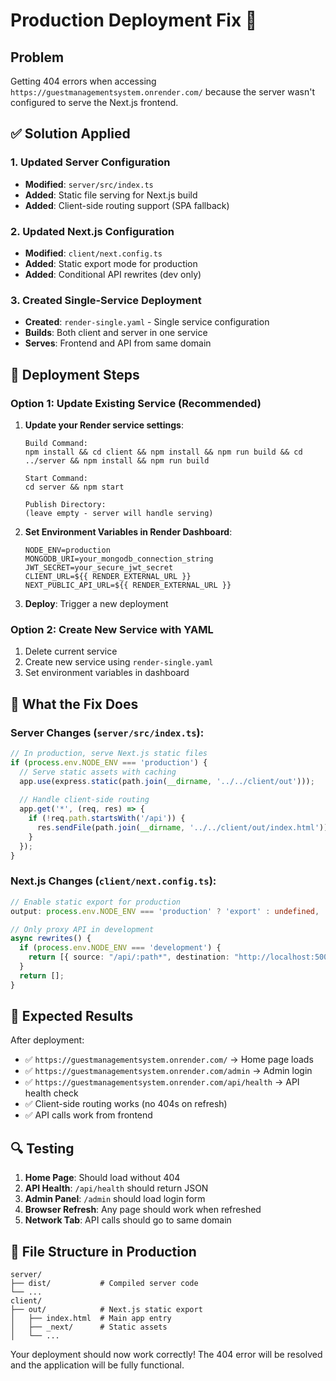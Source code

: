 # Production Deployment Fix 🚀

## Problem
Getting 404 errors when accessing `https://guestmanagementsystem.onrender.com/` because the server wasn't configured to serve the Next.js frontend.

## ✅ Solution Applied

### 1. Updated Server Configuration
- **Modified**: `server/src/index.ts` 
- **Added**: Static file serving for Next.js build
- **Added**: Client-side routing support (SPA fallback)

### 2. Updated Next.js Configuration  
- **Modified**: `client/next.config.ts`
- **Added**: Static export mode for production
- **Added**: Conditional API rewrites (dev only)

### 3. Created Single-Service Deployment
- **Created**: `render-single.yaml` - Single service configuration
- **Builds**: Both client and server in one service
- **Serves**: Frontend and API from same domain

## 📝 Deployment Steps

### Option 1: Update Existing Service (Recommended)

1. **Update your Render service settings**:
   ```
   Build Command: 
   npm install && cd client && npm install && npm run build && cd ../server && npm install && npm run build
   
   Start Command:
   cd server && npm start
   
   Publish Directory: 
   (leave empty - server will handle serving)
   ```

2. **Set Environment Variables in Render Dashboard**:
   ```
   NODE_ENV=production
   MONGODB_URI=your_mongodb_connection_string
   JWT_SECRET=your_secure_jwt_secret
   CLIENT_URL=${{ RENDER_EXTERNAL_URL }}
   NEXT_PUBLIC_API_URL=${{ RENDER_EXTERNAL_URL }}
   ```

3. **Deploy**: Trigger a new deployment

### Option 2: Create New Service with YAML

1. Delete current service
2. Create new service using `render-single.yaml`
3. Set environment variables in dashboard

## 🔧 What the Fix Does

### Server Changes (`server/src/index.ts`):
```typescript
// In production, serve Next.js static files
if (process.env.NODE_ENV === 'production') {
  // Serve static assets with caching
  app.use(express.static(path.join(__dirname, '../../client/out')));
  
  // Handle client-side routing
  app.get('*', (req, res) => {
    if (!req.path.startsWith('/api')) {
      res.sendFile(path.join(__dirname, '../../client/out/index.html'));
    }
  });
}
```

### Next.js Changes (`client/next.config.ts`):
```typescript
// Enable static export for production
output: process.env.NODE_ENV === 'production' ? 'export' : undefined,

// Only proxy API in development
async rewrites() {
  if (process.env.NODE_ENV === 'development') {
    return [{ source: "/api/:path*", destination: "http://localhost:5000/api/:path*" }];
  }
  return [];
}
```

## 🎯 Expected Results

After deployment:
- ✅ `https://guestmanagementsystem.onrender.com/` → Home page loads
- ✅ `https://guestmanagementsystem.onrender.com/admin` → Admin login
- ✅ `https://guestmanagementsystem.onrender.com/api/health` → API health check
- ✅ Client-side routing works (no 404s on refresh)
- ✅ API calls work from frontend

## 🔍 Testing

1. **Home Page**: Should load without 404
2. **API Health**: `/api/health` should return JSON
3. **Admin Panel**: `/admin` should load login form
4. **Browser Refresh**: Any page should work when refreshed
5. **Network Tab**: API calls should go to same domain

## 📁 File Structure in Production
```
server/
├── dist/           # Compiled server code
└── ...
client/
├── out/            # Next.js static export
│   ├── index.html  # Main app entry
│   ├── _next/      # Static assets
│   └── ...
```

Your deployment should now work correctly! The 404 error will be resolved and the application will be fully functional.